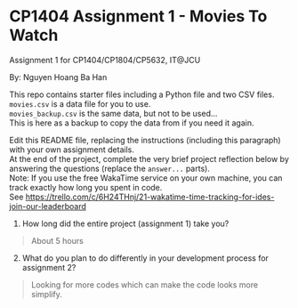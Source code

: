 # CP1404 Assignment 1 - Movies To Watch
Assignment 1 for CP1404/CP1804/CP5632, IT@JCU

By: Nguyen Hoang Ba Han

This repo contains starter files including a Python file and two CSV files.  
`movies.csv` is a data file for you to use.  
`movies_backup.csv` is the same data, but not to be used...    
This is here as a backup to copy the data from if you need it again.

Edit this README file, replacing the instructions (including this paragraph) with your own assignment details.  
At the end of the project, complete the very brief project reflection below by answering the questions (replace the `answer...` parts).  
Note: If you use the free WakaTime service on your own machine, you can track exactly how long you spent in code.  
See https://trello.com/c/6H24THnj/21-wakatime-time-tracking-for-ides-join-our-leaderboard


1. How long did the entire project (assignment 1) take you?
> About 5 hours


2. What do you plan to do  differently in your development process for assignment 2?
> Looking for more codes which can make the code looks more simplify. 
